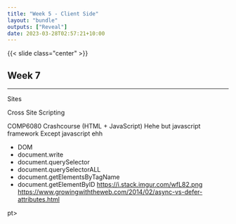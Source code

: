```yaml
---
title: "Week 5 - Client Side"
layout: "bundle"
outputs: ["Reveal"]
date: 2023-03-28T02:57:21+10:00
---
```


{{< slide class="center" >}}

## Week 7

---

Sites

Cross Site Scripting

COMP6080 Crashcourse (HTML + JavaScript)
Hehe but javascript framework
Except javascript ehh



* DOM
* document.write
* document.querySelector
* document.querySelectorALL
* document.getElementsByTagName
* document.getElementByID
https://i.stack.imgur.com/wfL82.png
https://www.growingwiththeweb.com/2014/02/async-vs-defer-attributes.html

<script>
onload
onerror
<scri<script>pt>blah?</scri</script>pt>
<script >
< script>

XSS

Payloads
https://github.com/payloadbox/xss-payload-list
https://book.hacktricks.xyz/pentesting-web/xss-cross-site-scripting
https://cheatsheetseries.owasp.org/cheatsheets/XSS_Filter_Evasion_Cheat_Sheet.html

Breaking the DOM
Breaking scripts
Script gadgets...
https://owasp.org/www-pdf-archive/OWASP_BeNeLux-Day_2017_Bypassing_XSS_mitigations_via_script_gadgets_Sebastian_Lekies.pdf
https://www.blackhat.com/docs/us-17/thursday/us-17-Lekies-Dont-Trust-The-DOM-Bypassing-XSS-Mitigations-Via-Script-Gadgets.pdf

DOM XSS
Reflected XSS
* Where?
  * Search
  * Cookies
* Link shortener!

Stored XSS
--> Twitter


CORS

DOM XSS
iframe sandbox


https://github.com/featherbear/UNSW-CompClub2019Summer-CTF/commit/778c26087f0f6baa7b286037b4fe162aefd4ad67
https://github.com/featherbear/UNSW-CompClub2019Summer-CTF/commit/7b6e5875f31fc1c12da9fbd9e149e833130fd4e2
